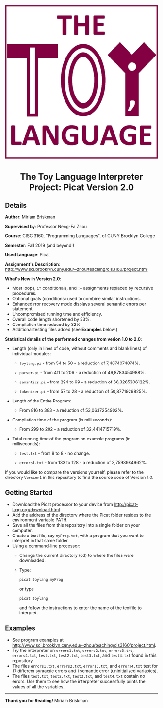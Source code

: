 ![](https://github.com/mary060196/CISC3160_Project/blob/master/The%20Toy%20Language.png?raw=true)
<h1 align="center">The Toy Language Interpreter Project: Picat Version 2.0</h1>

## Details

**Author**: Miriam Briskman

**Supervised by**: Professor Neng-Fa Zhou

**Course**: CISC 3160, "Programming Languages", of CUNY Brooklyn College

**Semester**: Fall 2019 (and beyond!)

**Used Language**: Picat

**Assignment's Description**: http://www.sci.brooklyn.cuny.edu/~zhou/teaching/cis3160/project.html

**What's New in Version 2.0**:
- Most loops, `if` conditionals, and `:=` assignments replaced by recursive procedures.
- Optional goals (conditions) used to combine similar instructions.
- Enhanced rror recovery mode displays several semantic errors per statement.
- Uncompromised running time and efficiency.
- Overall code length shortened by 53%.
- Compilation time reduced by 32%.
- Additional testing files added (see **Examples** below.)

__Statistical details of the performed changes from verion 1.0 to 2.0__:
- Length (only in lines of code, without comments and blank lines) of individual modules:

  - `toylang.pi` - from 54 to 50 - a reduction of 7,4074074074%.

  - `parser.pi` - from 411 to 206 - a reduction of 49,8783454988%.

  - `semantics.pi` - from 294 to 99 - a reduction of 66,3265306122%.

  - `tokenizer.pi` - from 57 to 28 - a reduction of 50,8771929825%.

- Length of the Entire Program:

  - From 816 to 383 - a reduction of 53,0637254902%.

- Compilation time of the program (in milliseconds):

  - From 299 to 202 - a reduction of 32,4414715719%.

- Total running time of the program on example programs (in milliseconds):

  - `test.txt` - from 8 to 8 - no change.

  - `errors1.txt` - from 133 to 128 - a reduction of 3,7593984962%.
  
If you would like to compare the versions yourself, please refer to the directory `Version1` in this repository to find the source code of Version 1.0.

## Getting Started
- Download the Picat processor to your device from http://picat-lang.org/download.html
- Add the address of the directory where the Picat folder resides to the environment variable PATH.
- Save all the files from this repository into a single folder on your computer.
- Create a text file, say `myProg.txt`, with a program that you want to interpret in that same folder.
- Using a command-line processor:
  - Change the current directory (cd) to where the files were downloaded.
  - Type:

    `picat toylang myProg`
    
    or type
    
    `picat toylang`

    and follow the instructions to enter the name of the textfile to interpret.

## Examples
- See program examples at http://www.sci.brooklyn.cuny.edu/~zhou/teaching/cis3160/project.html.
- Try the interpreter on `errors1.txt`, `errors2.txt`, `errors3.txt`, `errors4.txt`, `test.txt`, `test2.txt`, `test3.txt`, and `test4.txt` found in this repository. 
- The files `errors1.txt`, `errors2.txt`, `errors3.txt`, and `errors4.txt` test for 17 different syntactic errors and 1 semantic error (uninitialized variables). 
- The files `test.txt`, `test2.txt`, `test3.txt`, and `test4.txt` contain _no_ errors. Use them to see how the interpreter successfully prints the values of all the variables.
<hr>

**Thank you for Reading!** Miriam Briskman
